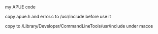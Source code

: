 #
my APUE code

copy apue.h and error.c to /usr/include before use it

copy to /Library/Developer/CommandLineTools/usr/include under macos
